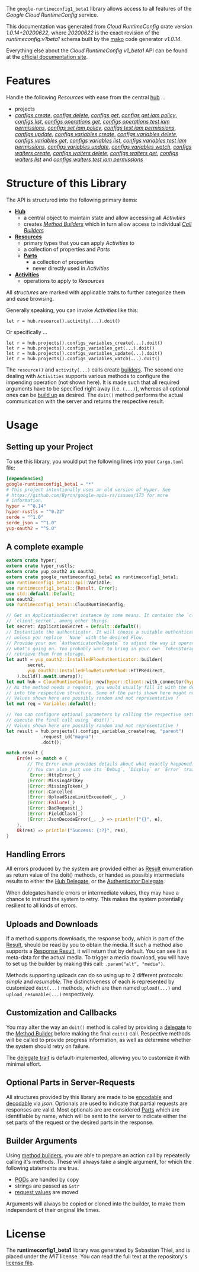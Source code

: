 <!---
DO NOT EDIT !
This file was generated automatically from 'src/mako/api/README.md.mako'
DO NOT EDIT !
-->
The `google-runtimeconfig1_beta1` library allows access to all features of the *Google Cloud RuntimeConfig* service.

This documentation was generated from *Cloud RuntimeConfig* crate version *1.0.14+20200622*, where *20200622* is the exact revision of the *runtimeconfig:v1beta1* schema built by the [mako](http://www.makotemplates.org/) code generator *v1.0.14*.

Everything else about the *Cloud RuntimeConfig* *v1_beta1* API can be found at the
[official documentation site](https://cloud.google.com/deployment-manager/runtime-configurator/).
# Features

Handle the following *Resources* with ease from the central [hub](https://docs.rs/google-runtimeconfig1_beta1/1.0.14+20200622/google_runtimeconfig1_beta1/CloudRuntimeConfig) ... 

* projects
 * [*configs create*](https://docs.rs/google-runtimeconfig1_beta1/1.0.14+20200622/google_runtimeconfig1_beta1/api::ProjectConfigCreateCall), [*configs delete*](https://docs.rs/google-runtimeconfig1_beta1/1.0.14+20200622/google_runtimeconfig1_beta1/api::ProjectConfigDeleteCall), [*configs get*](https://docs.rs/google-runtimeconfig1_beta1/1.0.14+20200622/google_runtimeconfig1_beta1/api::ProjectConfigGetCall), [*configs get iam policy*](https://docs.rs/google-runtimeconfig1_beta1/1.0.14+20200622/google_runtimeconfig1_beta1/api::ProjectConfigGetIamPolicyCall), [*configs list*](https://docs.rs/google-runtimeconfig1_beta1/1.0.14+20200622/google_runtimeconfig1_beta1/api::ProjectConfigListCall), [*configs operations get*](https://docs.rs/google-runtimeconfig1_beta1/1.0.14+20200622/google_runtimeconfig1_beta1/api::ProjectConfigOperationGetCall), [*configs operations test iam permissions*](https://docs.rs/google-runtimeconfig1_beta1/1.0.14+20200622/google_runtimeconfig1_beta1/api::ProjectConfigOperationTestIamPermissionCall), [*configs set iam policy*](https://docs.rs/google-runtimeconfig1_beta1/1.0.14+20200622/google_runtimeconfig1_beta1/api::ProjectConfigSetIamPolicyCall), [*configs test iam permissions*](https://docs.rs/google-runtimeconfig1_beta1/1.0.14+20200622/google_runtimeconfig1_beta1/api::ProjectConfigTestIamPermissionCall), [*configs update*](https://docs.rs/google-runtimeconfig1_beta1/1.0.14+20200622/google_runtimeconfig1_beta1/api::ProjectConfigUpdateCall), [*configs variables create*](https://docs.rs/google-runtimeconfig1_beta1/1.0.14+20200622/google_runtimeconfig1_beta1/api::ProjectConfigVariableCreateCall), [*configs variables delete*](https://docs.rs/google-runtimeconfig1_beta1/1.0.14+20200622/google_runtimeconfig1_beta1/api::ProjectConfigVariableDeleteCall), [*configs variables get*](https://docs.rs/google-runtimeconfig1_beta1/1.0.14+20200622/google_runtimeconfig1_beta1/api::ProjectConfigVariableGetCall), [*configs variables list*](https://docs.rs/google-runtimeconfig1_beta1/1.0.14+20200622/google_runtimeconfig1_beta1/api::ProjectConfigVariableListCall), [*configs variables test iam permissions*](https://docs.rs/google-runtimeconfig1_beta1/1.0.14+20200622/google_runtimeconfig1_beta1/api::ProjectConfigVariableTestIamPermissionCall), [*configs variables update*](https://docs.rs/google-runtimeconfig1_beta1/1.0.14+20200622/google_runtimeconfig1_beta1/api::ProjectConfigVariableUpdateCall), [*configs variables watch*](https://docs.rs/google-runtimeconfig1_beta1/1.0.14+20200622/google_runtimeconfig1_beta1/api::ProjectConfigVariableWatchCall), [*configs waiters create*](https://docs.rs/google-runtimeconfig1_beta1/1.0.14+20200622/google_runtimeconfig1_beta1/api::ProjectConfigWaiterCreateCall), [*configs waiters delete*](https://docs.rs/google-runtimeconfig1_beta1/1.0.14+20200622/google_runtimeconfig1_beta1/api::ProjectConfigWaiterDeleteCall), [*configs waiters get*](https://docs.rs/google-runtimeconfig1_beta1/1.0.14+20200622/google_runtimeconfig1_beta1/api::ProjectConfigWaiterGetCall), [*configs waiters list*](https://docs.rs/google-runtimeconfig1_beta1/1.0.14+20200622/google_runtimeconfig1_beta1/api::ProjectConfigWaiterListCall) and [*configs waiters test iam permissions*](https://docs.rs/google-runtimeconfig1_beta1/1.0.14+20200622/google_runtimeconfig1_beta1/api::ProjectConfigWaiterTestIamPermissionCall)




# Structure of this Library

The API is structured into the following primary items:

* **[Hub](https://docs.rs/google-runtimeconfig1_beta1/1.0.14+20200622/google_runtimeconfig1_beta1/CloudRuntimeConfig)**
    * a central object to maintain state and allow accessing all *Activities*
    * creates [*Method Builders*](https://docs.rs/google-runtimeconfig1_beta1/1.0.14+20200622/google_runtimeconfig1_beta1/client::MethodsBuilder) which in turn
      allow access to individual [*Call Builders*](https://docs.rs/google-runtimeconfig1_beta1/1.0.14+20200622/google_runtimeconfig1_beta1/client::CallBuilder)
* **[Resources](https://docs.rs/google-runtimeconfig1_beta1/1.0.14+20200622/google_runtimeconfig1_beta1/client::Resource)**
    * primary types that you can apply *Activities* to
    * a collection of properties and *Parts*
    * **[Parts](https://docs.rs/google-runtimeconfig1_beta1/1.0.14+20200622/google_runtimeconfig1_beta1/client::Part)**
        * a collection of properties
        * never directly used in *Activities*
* **[Activities](https://docs.rs/google-runtimeconfig1_beta1/1.0.14+20200622/google_runtimeconfig1_beta1/client::CallBuilder)**
    * operations to apply to *Resources*

All *structures* are marked with applicable traits to further categorize them and ease browsing.

Generally speaking, you can invoke *Activities* like this:

```Rust,ignore
let r = hub.resource().activity(...).doit()
```

Or specifically ...

```ignore
let r = hub.projects().configs_variables_create(...).doit()
let r = hub.projects().configs_variables_get(...).doit()
let r = hub.projects().configs_variables_update(...).doit()
let r = hub.projects().configs_variables_watch(...).doit()
```

The `resource()` and `activity(...)` calls create [builders][builder-pattern]. The second one dealing with `Activities` 
supports various methods to configure the impending operation (not shown here). It is made such that all required arguments have to be 
specified right away (i.e. `(...)`), whereas all optional ones can be [build up][builder-pattern] as desired.
The `doit()` method performs the actual communication with the server and returns the respective result.

# Usage

## Setting up your Project

To use this library, you would put the following lines into your `Cargo.toml` file:

```toml
[dependencies]
google-runtimeconfig1_beta1 = "*"
# This project intentionally uses an old version of Hyper. See
# https://github.com/Byron/google-apis-rs/issues/173 for more
# information.
hyper = "^0.14"
hyper-rustls = "^0.22"
serde = "^1.0"
serde_json = "^1.0"
yup-oauth2 = "^5.0"
```

## A complete example

```Rust
extern crate hyper;
extern crate hyper_rustls;
extern crate yup_oauth2 as oauth2;
extern crate google_runtimeconfig1_beta1 as runtimeconfig1_beta1;
use runtimeconfig1_beta1::api::Variable;
use runtimeconfig1_beta1::{Result, Error};
use std::default::Default;
use oauth2;
use runtimeconfig1_beta1::CloudRuntimeConfig;

// Get an ApplicationSecret instance by some means. It contains the `client_id` and 
// `client_secret`, among other things.
let secret: ApplicationSecret = Default::default();
// Instantiate the authenticator. It will choose a suitable authentication flow for you, 
// unless you replace  `None` with the desired Flow.
// Provide your own `AuthenticatorDelegate` to adjust the way it operates and get feedback about 
// what's going on. You probably want to bring in your own `TokenStorage` to persist tokens and
// retrieve them from storage.
let auth = yup_oauth2::InstalledFlowAuthenticator::builder(
        secret,
        yup_oauth2::InstalledFlowReturnMethod::HTTPRedirect,
    ).build().await.unwrap();
let mut hub = CloudRuntimeConfig::new(hyper::Client::with_connector(hyper::net::HttpsConnector::new(hyper_rustls::TlsClient::new())), auth);
// As the method needs a request, you would usually fill it with the desired information
// into the respective structure. Some of the parts shown here might not be applicable !
// Values shown here are possibly random and not representative !
let mut req = Variable::default();

// You can configure optional parameters by calling the respective setters at will, and
// execute the final call using `doit()`.
// Values shown here are possibly random and not representative !
let result = hub.projects().configs_variables_create(req, "parent")
             .request_id("magna")
             .doit();

match result {
    Err(e) => match e {
        // The Error enum provides details about what exactly happened.
        // You can also just use its `Debug`, `Display` or `Error` traits
         Error::HttpError(_)
        |Error::MissingAPIKey
        |Error::MissingToken(_)
        |Error::Cancelled
        |Error::UploadSizeLimitExceeded(_, _)
        |Error::Failure(_)
        |Error::BadRequest(_)
        |Error::FieldClash(_)
        |Error::JsonDecodeError(_, _) => println!("{}", e),
    },
    Ok(res) => println!("Success: {:?}", res),
}

```
## Handling Errors

All errors produced by the system are provided either as [Result](https://docs.rs/google-runtimeconfig1_beta1/1.0.14+20200622/google_runtimeconfig1_beta1/client::Result) enumeration as return value of
the doit() methods, or handed as possibly intermediate results to either the 
[Hub Delegate](https://docs.rs/google-runtimeconfig1_beta1/1.0.14+20200622/google_runtimeconfig1_beta1/client::Delegate), or the [Authenticator Delegate](https://docs.rs/yup-oauth2/*/yup_oauth2/trait.AuthenticatorDelegate.html).

When delegates handle errors or intermediate values, they may have a chance to instruct the system to retry. This 
makes the system potentially resilient to all kinds of errors.

## Uploads and Downloads
If a method supports downloads, the response body, which is part of the [Result](https://docs.rs/google-runtimeconfig1_beta1/1.0.14+20200622/google_runtimeconfig1_beta1/client::Result), should be
read by you to obtain the media.
If such a method also supports a [Response Result](https://docs.rs/google-runtimeconfig1_beta1/1.0.14+20200622/google_runtimeconfig1_beta1/client::ResponseResult), it will return that by default.
You can see it as meta-data for the actual media. To trigger a media download, you will have to set up the builder by making
this call: `.param("alt", "media")`.

Methods supporting uploads can do so using up to 2 different protocols: 
*simple* and *resumable*. The distinctiveness of each is represented by customized 
`doit(...)` methods, which are then named `upload(...)` and `upload_resumable(...)` respectively.

## Customization and Callbacks

You may alter the way an `doit()` method is called by providing a [delegate](https://docs.rs/google-runtimeconfig1_beta1/1.0.14+20200622/google_runtimeconfig1_beta1/client::Delegate) to the 
[Method Builder](https://docs.rs/google-runtimeconfig1_beta1/1.0.14+20200622/google_runtimeconfig1_beta1/client::CallBuilder) before making the final `doit()` call. 
Respective methods will be called to provide progress information, as well as determine whether the system should 
retry on failure.

The [delegate trait](https://docs.rs/google-runtimeconfig1_beta1/1.0.14+20200622/google_runtimeconfig1_beta1/client::Delegate) is default-implemented, allowing you to customize it with minimal effort.

## Optional Parts in Server-Requests

All structures provided by this library are made to be [encodable](https://docs.rs/google-runtimeconfig1_beta1/1.0.14+20200622/google_runtimeconfig1_beta1/client::RequestValue) and 
[decodable](https://docs.rs/google-runtimeconfig1_beta1/1.0.14+20200622/google_runtimeconfig1_beta1/client::ResponseResult) via *json*. Optionals are used to indicate that partial requests are responses 
are valid.
Most optionals are are considered [Parts](https://docs.rs/google-runtimeconfig1_beta1/1.0.14+20200622/google_runtimeconfig1_beta1/client::Part) which are identifiable by name, which will be sent to 
the server to indicate either the set parts of the request or the desired parts in the response.

## Builder Arguments

Using [method builders](https://docs.rs/google-runtimeconfig1_beta1/1.0.14+20200622/google_runtimeconfig1_beta1/client::CallBuilder), you are able to prepare an action call by repeatedly calling it's methods.
These will always take a single argument, for which the following statements are true.

* [PODs][wiki-pod] are handed by copy
* strings are passed as `&str`
* [request values](https://docs.rs/google-runtimeconfig1_beta1/1.0.14+20200622/google_runtimeconfig1_beta1/client::RequestValue) are moved

Arguments will always be copied or cloned into the builder, to make them independent of their original life times.

[wiki-pod]: http://en.wikipedia.org/wiki/Plain_old_data_structure
[builder-pattern]: http://en.wikipedia.org/wiki/Builder_pattern
[google-go-api]: https://github.com/google/google-api-go-client

# License
The **runtimeconfig1_beta1** library was generated by Sebastian Thiel, and is placed 
under the *MIT* license.
You can read the full text at the repository's [license file][repo-license].

[repo-license]: https://github.com/Byron/google-apis-rsblob/master/LICENSE.md
